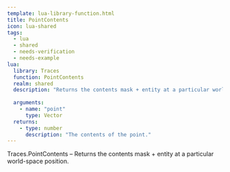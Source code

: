 ```yaml
---
template: lua-library-function.html
title: PointContents
icon: lua-shared
tags:
  - lua
  - shared
  - needs-verification
  - needs-example
lua:
  library: Traces
  function: PointContents
  realm: shared
  description: "Returns the contents mask + entity at a particular world-space position."
  
  arguments:
    - name: "point"
      type: Vector
  returns:
    - type: number
      description: "The contents of the point."
---
```


<div class="lua__search__keywords">
Traces.PointContents &#x2013; Returns the contents mask + entity at a particular world-space position.
</div>
